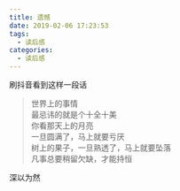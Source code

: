 ```yaml
---
title: 遗憾
date: 2019-02-06 17:23:53
tags:
  - 读后感
categories:
  - 读后感
---
```


刷抖音看到这样一段话

> 世界上的事情  
> 最忌讳的就是个十全十美  
> 你看那天上的月亮  
> 一旦圆满了，马上就要亏厌  
> 树上的果子，一旦熟透了，马上就要坠落  
> 凡事总要稍留欠缺，才能持恒

深以为然
